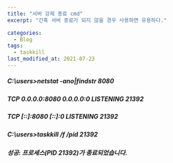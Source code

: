 ```yaml
---
title: "서버 강제 종료 cmd"
excerpt: "간혹 서버 종료가 되지 않을 경우 사용하면 유용하다."

categories:
  - Blog
tags:
  - taskkill
last_modified_at: 2021-07-23
---
```


##### C:\users>netstat -ano|findstr 8080
##### TCP 0.0.0.0:8080 0.0.0.0:0 LISTENING 21392
##### TCP [::]:8080 [::]:0 LISTENING 21392

##### C:\users>taskkill /f /pid 21392
##### 성공: 프로세스(PID 21392)가 종료되었습니다.
